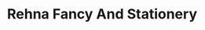---
title: "Rehna Fancy And Stationery"
url: /palakkad/rehna-fancy-and-stationery/
shop: Schreibwaren
---